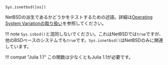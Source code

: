```
Sys.isnetbsd([os])
```

NetBSDの派生であるかどうかをテストするための述語。詳細は[Operating System Variationの取り扱い](@ref)を参照してください。

!!! note
    `Sys.isbsd()`と混同しないでください。これはNetBSDでは`true`ですが、他のBSDベースのシステムでも`true`です。`Sys.isnetbsd()`はNetBSDのみに関連しています。


!!! compat "Julia 1.1"
    この関数は少なくともJulia 1.1が必要です。

